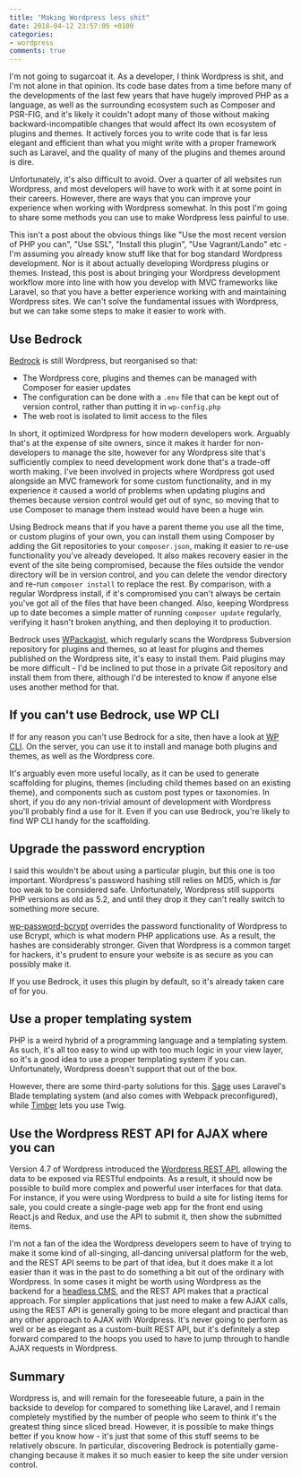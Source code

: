 ```yaml
---
title: "Making Wordpress less shit"
date: 2018-04-12 23:57:05 +0100
categories:
- wordpress
comments: true
---
```


I'm not going to sugarcoat it. As a developer, I think Wordpress is shit, and I'm not alone in that opinion. Its code base dates from a time before many of the developments of the last few years that have hugely improved PHP as a language, as well as the surrounding ecosystem such as Composer and PSR-FIG, and it's likely it couldn't adopt many of those without making backward-incompatible changes that would affect its own ecosystem of plugins and themes. It actively forces you to write code that is far less elegant and efficient than what you might write with a proper framework such as Laravel, and the quality of many of the plugins and themes around is dire.

Unfortunately, it's also difficult to avoid. Over a quarter of all websites run Wordpress, and most developers will have to work with it at some point in their careers. However, there are ways that you can improve your experience when working with Wordpress somewhat. In this post I'm going to share some methods you can use to make Wordpress less painful to use.

This isn't a post about the obvious things like "Use the most recent version of PHP you can", "Use SSL", "Install this plugin", "Use Vagrant/Lando" etc - I'm assuming you already know stuff like that for bog standard Wordpress development. Nor is it about actually developing Wordpress plugins or themes. Instead, this post is about bringing your Wordpress development workflow more into line with how you develop with MVC frameworks like Laravel, so that you have a better experience working with and maintaining Wordpress sites. We can't solve the fundamental issues with Wordpress, but we can take some steps to make it easier to work with.

Use Bedrock
-----------

[Bedrock](https://roots.io/bedrock/) is still Wordpress, but reorganised so that:

* The Wordpress core, plugins and themes can be managed with Composer for easier updates
* The configuration can be done with a `.env` file that can be kept out of version control, rather than putting it in `wp-config.php`
* The web root is isolated to limit access to the files

In short, it optimized Wordpress for how modern developers work. Arguably that's at the expense of site owners, since it makes it harder for non-developers to manage the site, however for any Wordpress site that's sufficiently complex to need development work done that's a trade-off worth making. I've been involved in projects where Wordpress got used alongside an MVC framework for some custom functionality, and in my experience it caused a world of problems when updating plugins and themes because version control would get out of sync, so moving that to use Composer to manage them instead would have been a huge win.

Using Bedrock means that if you have a parent theme you use all the time, or custom plugins of your own, you can install them using Composer by adding the Git repositories to your `composer.json`, making it easier to re-use functionality you've already developed. It also makes recovery easier in the event of the site being compromised, because the files outside the vendor directory will be in version control, and you can delete the vendor directory and re-run `composer install` to replace the rest. By comparison, with a regular Wordpress install, if it's compromised you can't always be certain you've got all of the files that have been changed. Also, keeping Wordpress up to date becomes a simple matter of running `composer update` regularly, verifying it hasn't broken anything, and then deploying it to production.

Bedrock uses [WPackagist](https://wpackagist.org/), which regularly scans the Wordpress Subversion repository for plugins and themes, so at least for plugins and themes published on the Wordpress site, it's easy to install them. Paid plugins may be more difficult - I'd be inclined to put those in a private Git repository and install them from there, although I'd be interested to know if anyone else uses another method for that.

If you can't use Bedrock, use WP CLI
------------------------------------

If for any reason you can't use Bedrock for a site, then have a look at [WP CLI](https://wp-cli.org/). On the server, you can use it to install and manage both plugins and themes, as well as the Wordpress core.

It's arguably even more useful locally, as it can be used to generate scaffolding for plugins, themes (including child themes based on an existing theme), and components such as custom post types or taxonomies. In short, if you do any non-trivial amount of development with Wordpress you'll probably find a use for it. Even if you can use Bedrock, you're likely to find WP CLI handy for the scaffolding.

Upgrade the password encryption
-------------------------------

I said this wouldn't be about using a particular plugin, but this one is too important. Wordpress's password hashing still relies on MD5, which is *far* too weak to be considered safe. Unfortunately, Wordpress still supports PHP versions as old as 5.2, and until they drop it they can't really switch to something more secure.

[wp-password-bcrypt](https://roots.io/plugins/bcrypt-password/) overrides the password functionality of Wordpress to use Bcrypt, which is what modern PHP applications use. As a result, the hashes are considerably stronger. Given that Wordpress is a common target for hackers, it's prudent to ensure your website is as secure as you can possibly make it.

If you use Bedrock, it uses this plugin by default, so it's already taken care of for you.

Use a proper templating system
------------------------------

PHP is a weird hybrid of a programming language and a templating system. As such, it's all too easy to wind up with too much logic in your view layer, so it's a good idea to use a proper templating system if you can. Unfortunately, Wordpress doesn't support that out of the box.

However, there are some third-party solutions for this. [Sage](https://roots.io/sage/) uses Laravel's Blade templating system (and also comes with Webpack preconfigured), while [Timber](https://www.upstatement.com/timber/) lets you use Twig.

Use the Wordpress REST API for AJAX where you can
-------------------------------------------------

Version 4.7 of Wordpress introduced the [Wordpress REST API](https://v2.wp-api.org/), allowing the data to be exposed via RESTful endpoints. As a result, it should now be possible to build more complex and powerful user interfaces for that data. For instance, if you were using Wordpress to build a site for listing items for sale, you could create a single-page web app for the front end using React.js and Redux, and use the API to submit it, then show the submitted items.

I'm not a fan of the idea the Wordpress developers seem to have of trying to make it some kind of all-singing, all-dancing universal platform for the web, and the REST API seems to be part of that idea, but it does make it a lot easier than it was in the past to do something a bit out of the ordinary with Wordpress. In some cases it might be worth using Wordpress as the backend for a [headless CMS](https://en.wikipedia.org/wiki/Headless_CMS), and the REST API makes that a practical approach. For simpler applications that just need to make a few AJAX calls, using the REST API is generally going to be more elegant and practical than any other approach to AJAX with Wordpress. It's never going to perform as well or be as elegant as a custom-built REST API, but it's definitely a step forward compared to the hoops you used to have to jump through to handle AJAX requests in Wordpress.

Summary
-------

Wordpress is, and will remain for the foreseeable future, a pain in the backside to develop for compared to something like Laravel, and I remain completely mystified by the number of people who seem to think it's the greatest thing since sliced bread. However, it is possible to make things better if you know how - it's just that some of this stuff seems to be relatively obscure. In particular, discovering Bedrock is potentially game-changing because it makes it so much easier to keep the site under version control.
